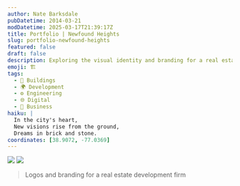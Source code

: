 ```yaml
---
author: Nate Barksdale
pubDatetime: 2014-03-21
modDatetime: 2025-03-17T21:39:17Z
title: Portfolio | Newfound Heights
slug: portfolio-newfound-heights
featured: false
draft: false
description: Exploring the visual identity and branding for a real estate development firm. Relevant geolocation coordinates
emoji: 🏗️
tags:
  - 🏢 Buildings
  - 🌍 Development
  - ⚙️ Engineering
  - 🌐 Digital
  - 💼 Business
haiku: |
  In the city's heart,  
  New visions rise from the ground,  
  Dreams in brick and stone.
coordinates: [38.9072, -77.0369]
---
```


![](@assets/images/portfolio-nh-logo.jpg) ![](@assets/images/portfolio-redevelopment-lab.jpg)

> Logos and branding for a real estate development firm

